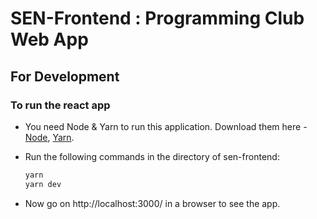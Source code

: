 # SEN-Frontend : Programming Club Web App

## For Development

### To run the react app

- You need Node & Yarn to run this application. Download them here - [Node](https://nodejs.org/), [Yarn](https://classic.yarnpkg.com/en/docs/install/#windows-stable).

- Run the following commands in the directory of sen-frontend:

  ```bash
  yarn
  yarn dev
  ```

- Now go on http://localhost:3000/ in a browser to see the app.
